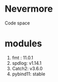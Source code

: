 # Nevermore
Code space

# modules
1. fmt : 11.0.1
2. spdlog: v1.14.1
3. Catch2: v3.6.0
4. pybind11: stable
